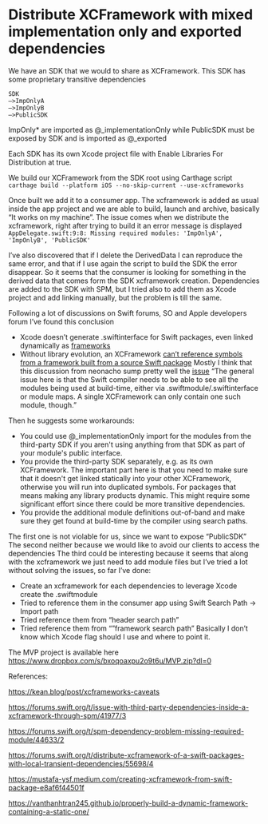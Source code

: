 # Distribute XCFramework with mixed implementation only and exported dependencies

We have an SDK that we would to share as XCFramework.
This SDK has some proprietary transitive dependencies
```
SDK
—>ImpOnlyA
—>ImpOnlyB
—>PublicSDK
```

ImpOnly* are imported as @_implementationOnly while PublicSDK must be exposed by SDK and is imported as @_exported

Each SDK has its own Xcode project file with Enable Libraries For Distribution at true.

We build our XCFramework from the SDK root using Carthage script `carthage build --platform iOS --no-skip-current --use-xcframeworks`

Once built we add it to a consumer app. The xcframework is added as usual inside the app project and we are able to build, launch and archive, basically “It works on my machine”.
The issue comes when we distribute the xcframework, right after trying to build it an error message is displayed
`AppDelegate.swift:9:8: Missing required modules: 'ImpOnlyA', 'ImpOnlyB', 'PublicSDK'`

I’ve also discovered that if I delete the DerivedData I can reproduce the same error, and that if I use again the script to build the SDK the error disappear.
So it seems that the consumer is looking for something in the derived data that comes form the SDK xcframework creation.
Dependencies are added to the SDK with SPM, but I tried also to add them as Xcode project and add linking manually, but the problem is till the same.

Following a lot of discussions on Swift forums, SO and Apple developers forum I’ve found this conclusion
* Xcode doesn’t generate .swiftinterface for Swift packages, even linked dynamically as [frameworks](https://kean.blog/post/xcframeworks-caveats)
* Without library evolution, an XCFramework [can’t reference symbols from a framework built from a source Swift package](https://kean.blog/post/xcframeworks-caveats)
Mostly I think that this discussion from neonacho sump pretty well the [issue](https://forums.swift.org/t/issue-with-third-party-dependencies-inside-a-xcframework-through-spm/41977/3)
“The general issue here is that the Swift compiler needs to be able to see all the modules being used at build-time, either via .swiftmodule/.swiftinterface or module maps. A single XCFramework can only contain one such module, though.”

Then he suggests some workarounds:
* You could use @_implementationOnly import for the modules from the third-party SDK if you aren't using anything from that SDK as part of your module's public interface.
* You provide the third-party SDK separately, e.g. as its own XCFramework. The important part here is that you need to make sure that it doesn't get linked statically into your other XCFramework, otherwise you will run into duplicated symbols. For packages that means making any library products dynamic. This might require some significant effort since there could be more transitive dependencies.
* You provide the additional module definitions out-of-band and make sure they get found at build-time by the compiler using search paths.

The first one is not violable for us, since we want to expose “PublicSDK”
The second neither because we would like to avoid our clients to access the dependencies
The third could be interesting because it seems that along with the xcframework we just need to add module files  but I’ve tried a lot without solving the issues, so far I’ve done:
* Create an xcframework for each dependencies to leverage Xcode create the .swiftmodule
* Tried to reference them in the consumer app using Swift Search Path -> Import path
* Tried reference them from “header search path”
* Tried reference them from “”framework search path”
Basically I don’t know which Xcode flag should I use and where to point it.



The MVP project is available here
https://www.dropbox.com/s/bxoqoaxpu2o9t6u/MVP.zip?dl=0

References:

https://kean.blog/post/xcframeworks-caveats

https://forums.swift.org/t/issue-with-third-party-dependencies-inside-a-xcframework-through-spm/41977/3

https://forums.swift.org/t/spm-dependency-problem-missing-required-module/44633/2

https://forums.swift.org/t/distribute-xcframework-of-a-swift-packages-with-local-transient-dependencies/55698/4

https://mustafa-ysf.medium.com/creating-xcframework-from-swift-package-e8af6f44501f

https://vanthanhtran245.github.io/properly-build-a-dynamic-framework-containing-a-static-one/


